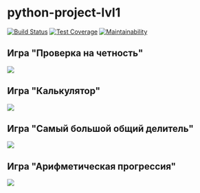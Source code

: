 # python-project-lvl1

[![Build Status](https://travis-ci.org/Pogorelov-Y/python-project-lvl1.svg?branch=master)](https://travis-ci.org/Pogorelov-Y/python-project-lvl1)
[![Test Coverage](https://api.codeclimate.com/v1/badges/0e111ba30f1b9273cdeb/test_coverage)](https://codeclimate.com/github/Pogorelov-Y/python-project-lvl1/test_coverage)
[![Maintainability](https://api.codeclimate.com/v1/badges/0e111ba30f1b9273cdeb/maintainability)](https://codeclimate.com/github/Pogorelov-Y/python-project-lvl1/maintainability)

## Игра "Проверка на четность"

<a href="https://asciinema.org/a/Mh5PUbzBunCzJXdnSwMVzrr1v" target="_blank"><img src="https://asciinema.org/a/Mh5PUbzBunCzJXdnSwMVzrr1v.svg" /></a>

## Игра "Калькулятор"

<a href="https://asciinema.org/a/cvpoJfokvNJrTcWwpyFI9BPJj" target="_blank"><img src="https://asciinema.org/a/cvpoJfokvNJrTcWwpyFI9BPJj.svg" /></a>

## Игра "Самый большой общий делитель"
<a href="https://asciinema.org/a/OWyC5Aq5N02ACGtzO7uaPdXcE" target="_blank"><img src="https://asciinema.org/a/OWyC5Aq5N02ACGtzO7uaPdXcE.svg" /></a>

## Игра "Арифметическая прогрессия"
<a href="https://asciinema.org/a/mArqqNkH3EAVrDlokTxA7TZi2" target="_blank"><img src="https://asciinema.org/a/mArqqNkH3EAVrDlokTxA7TZi2.svg" /></a>

